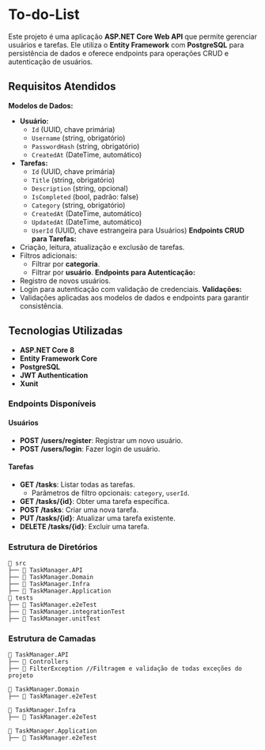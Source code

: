 ﻿# 
# To-do-List

Este projeto é uma aplicação **ASP.NET Core Web API** que permite gerenciar usuários e tarefas. Ele utiliza o **Entity Framework** com **PostgreSQL** para persistência de dados e oferece endpoints para operações CRUD e autenticação de usuários.

## Requisitos Atendidos
 **Modelos de Dados:**
   - **Usuário:**
     - `Id` (UUID, chave primária)
     - `Username` (string, obrigatório)
     - `PasswordHash` (string, obrigatório)
     - `CreatedAt` (DateTime, automático)
   - **Tarefas:**
     - `Id` (UUID, chave primária)
     - `Title` (string, obrigatório)
     - `Description` (string, opcional)
     - `IsCompleted` (bool, padrão: false)
     - `Category` (string, obrigatório)
     - `CreatedAt` (DateTime, automático)
     - `UpdatedAt` (DateTime, automático)
     - `UserId` (UUID, chave estrangeira para Usuários)
 **Endpoints CRUD para Tarefas:**
   - Criação, leitura, atualização e exclusão de tarefas.
   - Filtros adicionais:
     - Filtrar por **categoria**.
     - Filtrar por **usuário**.
 **Endpoints para Autenticação:**
   - Registro de novos usuários.
   - Login para autenticação com validação de credenciais.
 **Validações:**
   - Validações aplicadas aos modelos de dados e endpoints para garantir consistência.

## Tecnologias Utilizadas

- **ASP.NET Core 8**
- **Entity Framework Core**
- **PostgreSQL**
- **JWT Authentication**
- **Xunit**

### Endpoints Disponíveis

#### Usuários

- **POST /users/register**: Registrar um novo usuário.
- **POST /users/login**: Fazer login de usuário.

#### Tarefas

- **GET /tasks**: Listar todas as tarefas.
  - Parâmetros de filtro opcionais: `category`, `userId`.
- **GET /tasks/{id}**: Obter uma tarefa específica.
- **POST /tasks**: Criar uma nova tarefa.
- **PUT /tasks/{id}**: Atualizar uma tarefa existente.
- **DELETE /tasks/{id}**: Excluir uma tarefa.

### Estrutura de Diretórios
```
📁 src
├── 📁 TaskManager.API
├── 📁 TaskManager.Domain
├── 📁 TaskManager.Infra
├── 📁 TaskManager.Application
📁 tests
├── 📁 TaskManager.e2eTest
├── 📁 TaskManager.integrationTest
├── 📁 TaskManager.unitTest

```

### Estrutura de Camadas
```
📁 TaskManager.API
├── 📁 Controllers 
├── 📁 FilterException //Filtragem e validação de todas exceções do projeto

📁 TaskManager.Domain
├── 📁 TaskManager.e2eTest

📁 TaskManager.Infra
├── 📁 TaskManager.e2eTest

📁 TaskManager.Application
├── 📁 TaskManager.e2eTest



```

